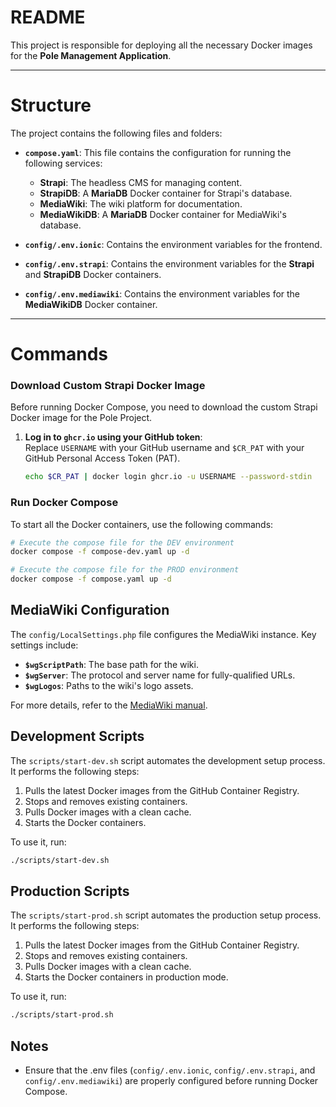 # README

This project is responsible for deploying all the necessary Docker images for the **Pole Management Application**.

---

# Structure

The project contains the following files and folders:

- **`compose.yaml`**: This file contains the configuration for running the following services:
  - **Strapi**: The headless CMS for managing content.
  - **StrapiDB**: A **MariaDB** Docker container for Strapi's database.
  - **MediaWiki**: The wiki platform for documentation.
  - **MediaWikiDB**: A **MariaDB** Docker container for MediaWiki's database.

- **`config/.env.ionic`**: Contains the environment variables for the frontend.
- **`config/.env.strapi`**: Contains the environment variables for the **Strapi** and **StrapiDB** Docker containers.
- **`config/.env.mediawiki`**: Contains the environment variables for the **MediaWikiDB** Docker container.

---

# Commands

### Download Custom Strapi Docker Image

Before running Docker Compose, you need to download the custom Strapi Docker image for the Pole Project.

1. **Log in to `ghcr.io` using your GitHub token**:  
   Replace `USERNAME` with your GitHub username and `$CR_PAT` with your GitHub Personal Access Token (PAT).

   ```bash
   echo $CR_PAT | docker login ghcr.io -u USERNAME --password-stdin

### Run Docker Compose

To start all the Docker containers, use the following commands:

```bash
# Execute the compose file for the DEV environment
docker compose -f compose-dev.yaml up -d

# Execute the compose file for the PROD environment
docker compose -f compose.yaml up -d
```

## MediaWiki Configuration

The `config/LocalSettings.php` file configures the MediaWiki instance. Key settings include:

- **`$wgScriptPath`**: The base path for the wiki.
- **`$wgServer`**: The protocol and server name for fully-qualified URLs.
- **`$wgLogos`**: Paths to the wiki's logo assets.

For more details, refer to the [MediaWiki manual](https://www.mediawiki.org/wiki/Manual:Configuration_settings).

## Development Scripts

The `scripts/start-dev.sh` script automates the development setup process. It performs the following steps:

1. Pulls the latest Docker images from the GitHub Container Registry.
2. Stops and removes existing containers.
3. Pulls Docker images with a clean cache.
4. Starts the Docker containers.

To use it, run:
```bash
./scripts/start-dev.sh
```

## Production Scripts

The `scripts/start-prod.sh` script automates the production setup process. It performs the following steps:

1. Pulls the latest Docker images from the GitHub Container Registry.
2. Stops and removes existing containers.
3. Pulls Docker images with a clean cache.
4. Starts the Docker containers in production mode.

To use it, run:
```bash
./scripts/start-prod.sh
```

## Notes

* Ensure that the .env files (`config/.env.ionic`, `config/.env.strapi`, and `config/.env.mediawiki`) are properly configured before running Docker Compose.